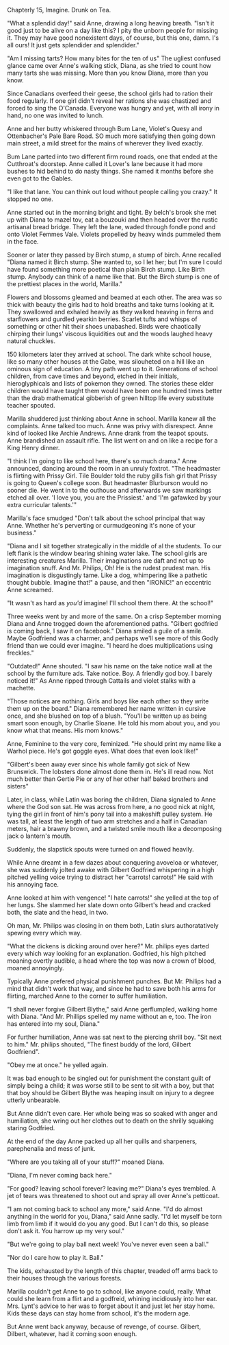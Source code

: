 Chapterly 15, Imagine. Drunk on Tea.

"What a splendid day!" said Anne, drawing a long heaving breath. "Isn't it good just to be alive on a day like this? I pity the unborn people for missing it. They may have good nonexistent days, of course, but this one, damn. I's all ours! It just gets splendider and splendider."

"Am I missing tarts? How many bites for the ten of us" The ugliest confused glance came over Anne's walking stick, Diana, as she tried to count how many tarts she was missing. More than you know Diana, more than you know.

Since Canadians overfeed their geese, the school girls had to ration their food regularly. If one girl didn't reveal her rations she was chastized and forced to sing the O'Canada. Everyone was hungry and yet, with all irony in hand, no one was invited to lunch.

Anne and her butty whiskered through Bum Lane, Violet's Quesy and Ottenbacher's Pale Bare Road. SO much more satisfying then going down main street, a mild street for the mains of wherever they lived exactly.

Bum Lane parted into two different firm round roads, one that ended at the Cutthroat's doorstep. Anne called it Lover's lane because it had more bushes to hid behind to do nasty things. She named it months before she even got to the Gables.

"I like that lane. You can think out loud without people calling you crazy." It stopped no one.

Anne started out in the morning bright and tight. By belch's brook she met up with Diana to mazel tov, eat a bouzouki and then headed over the rustic artisanal bread bridge. They left the lane, waded through fondle pond and onto Violet Femmes Vale. Violets propelled by heavy winds pummeled them in the face.

Sooner or later they passed by Birch stump, a stump of birch. Anne recalled "Diana named it Birch stump. She wanted to, so I let her; but I'm sure I could have found something more poetical than plain Birch stump. Like Birth stump. Anybody can think of a name like that. But the Birch stump is one of the prettiest places in the world, Marilla."

Flowers and blossoms gleamed and beamed at each other. The area was so thick with beauty the girls had to hold breaths and take turns looking at it. They swallowed and exhaled heavily as they walked heaving in ferns and starflowers and gurdled yearkin berries. Scarlet tufts and whisps of something or other hit their shoes unabashed. Birds were chaotically chirping their lungs' viscous liquidities out and the woods laughed heavy natural chuckles.

150 kilometers later they arrived at school. The dark white school house, like so many other houses at the Gabe, was silouheted on a hill like an ominous sign of education. A tiny path went up to it. Generations of school children, from cave times and beyond, etched in their initials, hieroglyphicals and lists of pokemon they owned. The stories these elder children would have taught them would have been one hundred times better than the drab mathematical gibberish of green hilltop life every substitute teacher spouted.

Marilla shuddered just thinking about Anne in school. Marilla kanew all the complaints. Anne talked too much. Anne was privy with disrespect. Anne kind of looked like Archie Andrews. Anne drank from the teapot spouts. Anne brandished an assault rifle. The list went on and on like a recipe for a King Henry dinner.

"I think I'm going to like school here, there's so much drama." Anne announced, dancing around the room in an unruly foxtrot. "The headmaster is flirting with Prissy Girl. Tile Boulder told the ruby gills fish girl that Prissy is going to Queen's college soon. But headmaster Blurburson would no sooner die. He went in to the outhouse and afterwards we saw markings etched all over. 'I love you, you are the Prissiest.' and 'I'm gafawked by your extra curricular talents.'"

Marilla's face smudged "Don't talk about the school principal that way Anne. Whether he's perverting or curmudgeoning it's none of your business."

"Diana and I sit together strategically in the middle of al the students. To our left flank is the window bearing shining water lake. The school girls are interesting creatures Marilla. Their imaginations are daft and not up to imagination snuff. And Mr. Philips, Oh! He is the rudest prudest man. His imagination is disgustingly tame. Like a dog, whimpering like a pathetic thought bubble. Imagine that!" a pause, and then "IRONIC!" an eccentric Anne screamed.

"It wasn't as hard as _you'd_ imagine! I'll school them there. At the school!"

Three weeks went by and more of the same. On a crisp September morning Diana and Anne trogged down the aforementioned paths. "Gilbert godfried is coming back, I saw it on facebook." Diana smiled a guile of a smile. Maybe Godfriend was a charmer, and perhaps we'll see more of this Godly friend than we could ever imagine. "I heard he does multiplications using freckles."

"Outdated!" Anne shouted. "I saw his name on the take notice wall at the school by the furniture ads. Take notice. Boy. A friendly god boy. I barely noticed it!" As Anne ripped through Cattails and violet stalks with a machette.

"Those notices are nothing. Girls and boys like each other so they write them up on the board." Diana remembered her name written in cursive once, and she blushed on top of a blush. "You'll be written up as being smart soon enough, by Charlie Sloane. He told his mom about you, and you know what that means. His mom knows."

Anne, Feminine to the very core, feminized. "He should print my name like a Warhol piece. He's got goggle eyes. What does that even look like!"

"Gilbert's been away ever since his whole family got sick of New Brunswick. The lobsters done almost done them in. He's ill read now. Not much better than Gertie Pie or any of her other half baked brothers and sisters"

Later, in class, while Latin was boring the children, Diana signaled to Anne where the God son sat. He was across from here, a no good nick at night, tying the girl in front of him's pony tail into a makeshift pulley system. He was tall, at least the length of two arm stretches and a half in Canadian meters, hair a brawny brown, and a twisted smile mouth like a decomposing jack o lantern's mouth.

Suddenly, the slapstick spouts were turned on and flowed heavily.

While Anne dreamt in a few dazes about conquering avoveloa or whatever, she was suddenly jolted awake with Gilbert Godfried whispering in a high pitched yelling voice trying to distract her "carrots! carrots!" He said with his annoying face.

Anne looked at him with vengence! "I hate carrots!" she yelled at the top of her lungs. She slammed her slate down onto Gilbert's head and cracked both, the slate and the head, in two.

Oh man, Mr. Philips was closing in on them both, Latin slurs authoratatively spewing every which way.

"What the dickens is dicking around over here?" Mr. philips eyes darted every which way looking for an explanation. Godfried, his high pitched moaning overtly audible, a head where the top was now a crown of blood, moaned annoyingly.

Typically Anne prefered physical punishment punches. But Mr. Philips had a mind that didn't work that way, and since he had to save both his arms for flirting, marched Anne to the corner to suffer humiliation.

"I shall never forgive Gilbert Blythe," said Anne gerflumpled, walking home with Diana. "And Mr. Phillips spelled my name without an e, too. The iron has entered into my soul, Diana."

For further humiliation, Anne was sat next to the piercing shrill boy. "Sit next to him." Mr. philips shouted, "The finest buddy of the lord, Gilbert Godfriend".

"Obey me at once." he yelled again.

It was bad enough to be singled out for punishment the constant guilt of simply being a child; it was worse still to be sent to sit with a boy, but that that boy should be Gilbert Blythe was heaping insult on injury to a degree utterly unbearable.

But Anne didn't even care. Her whole being was so soaked with anger and humiliation, she wring out her clothes out to death on the shrilly squaking staring Godfried.

At the end of the day Anne packed up all her quills and sharpeners, parephenalia and mess of junk.

"Where are you taking all of your stuff?" moaned Diana.

"Diana, I'm never coming back here."

"For good? leaving school forever? leaving me?" Diana's eyes trembled. A jet of tears was threatened to shoot out and spray all over Anne's petticoat.

"I am not coming back to school any more," said Anne. "I'd do almost anything in the world for you, Diana," said Anne sadly. "I'd let myself be torn limb from limb if it would do you any good. But I can't do this, so please don't ask it. You harrow up my very soul."

"But we're going to play ball next week! You've never even seen a ball."

"Nor do I care how to play it. Ball."

The kids, exhausted by the length of this chapter, treaded off arms back to their houses through the various forests.

Marilla couldn't get Anne to go to school, like anyone could, really. What could she learn from a flirt and a godfreid, whining incidiously into her ear. Mrs. Lynt's advice to her was to forget about it and just let her stay home. Kids these days can stay home from school, it's the modern age.

But Anne went back anyway, because of revenge, of course. Gilbert, Dilbert, whatever, had it coming soon enough.
